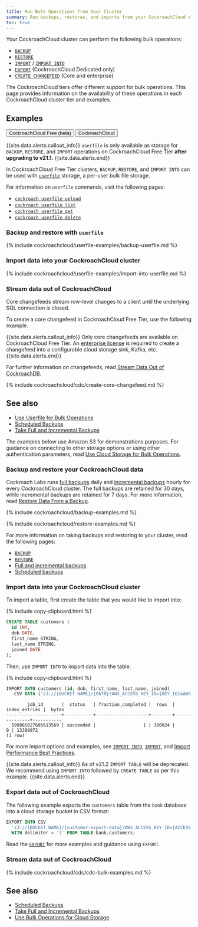 ```yaml
---
title: Run Bulk Operations from Your Cluster
summary: Run backups, restores, and imports from your CockroachCloud cluster.
toc: true
---
```


Your CockroachCloud cluster can perform the following bulk operations:

- [`BACKUP`](../{{site.versions["stable"]}}/backup.html)
- [`RESTORE`](../{{site.versions["stable"]}}/restore.html)
- [`IMPORT`](../{{site.versions["stable"]}}/import.html) / [`IMPORT INTO`](../{{site.versions["stable"]}}/import-into.html)
- [`EXPORT`](../{{site.versions["stable"]}}/export.html) (CockroachCloud Dedicated only)
- [`CREATE CHANGEFEED`](../{{site.versions["stable"]}}/create-changefeed.html) (Core and enterprise)

The CockroachCloud tiers offer different support for bulk operations. This page provides information on the availability of these operations in each CockroachCloud cluster tier and examples.

## Examples

<div class="filters clearfix">
  <button class="filter-button" data-scope="cc-free">CockroachCloud Free (beta) </button>
  <button class="filter-button" data-scope="cc-ded">CockroachCloud</button>
</div>

<section class="filter-content" markdown="1" data-scope="cc-free">

{{site.data.alerts.callout_info}}
`userfile` is only available as storage for `BACKUP`, `RESTORE`, and `IMPORT` operations on CockroachCloud Free Tier **after upgrading to v21.1.**
{{site.data.alerts.end}}

In CockroachCloud Free Tier clusters, `BACKUP`, `RESTORE`, and `IMPORT INTO` can be used with [`userfile`](../{{site.versions["stable"]}}/use-userfile-for-bulk-operations.html) storage, a per-user bulk file storage.

For information on `userfile` commands, visit the following pages:

- [`cockroach userfile upload`](../{{site.versions["stable"]}}/cockroach-userfile-upload.html)
- [`cockroach userfile list`](../{{site.versions["stable"]}}/cockroach-userfile-list.html)
- [`cockroach userfile get`](../{{site.versions["stable"]}}/cockroach-userfile-get.html)
- [`cockroach userfile delete`](../{{site.versions["stable"]}}/cockroach-userfile-delete.html)

### Backup and restore with `userfile`

{% include cockroachcloud/userfile-examples/backup-userfile.md %}

### Import data into your CockroachCloud cluster

{% include cockroachcloud/userfile-examples/import-into-userfile.md %}

### Stream data out of CockroachCloud

Core changefeeds stream row-level changes to a client until the underlying SQL connection is closed.

To create a core changefeed in CockroachCloud Free Tier, use the following example.

{{site.data.alerts.callout_info}}
Only core changefeeds are available on CockroachCloud Free Tier. An [enterprise license](../{{site.versions["stable"]}}/enterprise-licensing.html) is required to create a changefeed into a configurable cloud storage sink, Kafka, etc.
{{site.data.alerts.end}}

For further information on changefeeds, read [Stream Data Out of CockroachDB](../{{site.versions["stable"]}}/stream-data-out-of-cockroachdb-using-changefeeds.html).

{% include cockroachcloud/cdc/create-core-changefeed.md %}

## See also

- [Use Userfile for Bulk Operations](../{{site.versions["stable"]}}/use-userfile-for-bulk-operations.html)
- [Scheduled Backups](../{{site.versions["stable"]}}/manage-a-backup-schedule.html)
- [Take Full and Incremental Backups](../{{site.versions["stable"]}}/take-full-and-incremental-backups.html)

</section>

<section class="filter-content" markdown="1" data-scope="cc-ded">

The examples below use Amazon S3 for demonstrations purposes. For guidance on connecting to other storage options or using other authentication parameters, read [Use Cloud Storage for Bulk Operations](../{{site.versions["stable"]}}/use-cloud-storage-for-bulk-operations.html).

### Backup and restore your CockroachCloud data

Cockroach Labs runs [full backups](../{{site.versions["stable"]}}/take-full-and-incremental-backups.html#full-backups) daily and [incremental backups](../{{site.versions["stable"]}}/take-full-and-incremental-backups.html#incremental-backups) hourly for every CockroachCloud cluster. The full backups are retained for 30 days, while incremental backups are retained for 7 days. For more information, read [Restore Data From a Backup](../cockroachcloud/backups-page.html).

{% include cockroachcloud/backup-examples.md %}

{% include cockroachcloud/restore-examples.md %}

For more information on taking backups and restoring to your cluster, read the following pages:

- [`BACKUP`](../{{site.versions["stable"]}}/backup.html)
- [`RESTORE`](../{{site.versions["stable"]}}/restore.html)
- [Full and incremental backups](../{{site.versions["stable"]}}/take-full-and-incremental-backups.html)
- [Scheduled backups](../{{site.versions["stable"]}}/manage-a-backup-schedule.html)

### Import data into your CockroachCloud cluster

To import a table, first create the table that you would like to import into:

{% include copy-clipboard.html %}
~~~sql
CREATE TABLE customers (
  id INT,
  dob DATE,
  first_name STRING,
  last_name STRING,
  joined DATE
);
~~~

Then, use `IMPORT INTO` to import data into the table:

{% include copy-clipboard.html %}
~~~sql
IMPORT INTO customers (id, dob, first_name, last_name, joined)
   CSV DATA ('s3://{BUCKET NAME}/{PATH}?AWS_ACCESS_KEY_ID={KEY ID}&AWS_SECRET_ACCESS_KEY={SECRET ACCESS KEY}');
~~~

~~~
        job_id       |  status   | fraction_completed |  rows  | index_entries |  bytes
---------------------+-----------+--------------------+--------+---------------+-----------
  599865027685613569 | succeeded |                  1 | 300024 |             0 | 13389972
(1 row)
~~~

For more import options and examples, see [`IMPORT INTO`](../{{site.versions["stable"]}}/import-into.html), [`IMPORT`](../{{site.versions["stable"]}}/import.html), and [Import Performance Best Practices](../{{site.versions["stable"]}}/import-performance-best-practices.html).

{{site.data.alerts.callout_info}}
As of v21.2 `IMPORT TABLE` will be deprecated. We recommend using `IMPORT INTO` followed by `CREATE TABLE` as per this example.
{{site.data.alerts.end}}

### Export data out of CockroachCloud

The following example exports the `customers` table from the `bank` database into a cloud storage bucket in CSV format:

~~~sql
EXPORT INTO CSV
  's3://{BUCKET NAME}/{customer-export-data}?AWS_ACCESS_KEY_ID={ACCESS KEY}&AWS_SECRET_ACCESS_KEY={SECRET ACCESS KEY}'
  WITH delimiter = '|' FROM TABLE bank.customers;
~~~

Read the [`EXPORT`](../{{site.versions["stable"]}}/export.html) for more examples and guidance using `EXPORT`.


### Stream data out of CockroachCloud

{% include cockroachcloud/cdc/cdc-bulk-examples.md %}


## See also

- [Scheduled Backups](../{{site.versions["stable"]}}/manage-a-backup-schedule.html)
- [Take Full and Incremental Backups](../{{site.versions["stable"]}}/take-full-and-incremental-backups.html)
- [Use Bulk Operations for Cloud Storage](../{{site.versions["stable"]}}/use-cloud-storage-for-bulk-operations.html)

</section>
